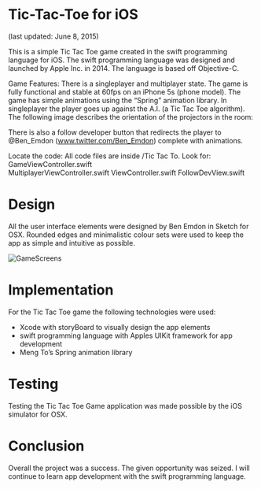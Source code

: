 Tic-Tac-Toe for iOS
================================
(last updated: June 8, 2015)

This is a simple Tic Tac Toe game created in the swift programming language for iOS. The swift programming language was designed and launched by Apple Inc. in 2014. The language is based off Objective-C.

Game Features:
There is a singleplayer and multiplayer state. The game is fully functional and stable at 60fps on an iPhone 5s (phone model). The game has simple animations using the “Spring” animation library.
In singleplayer the player goes up against the A.I. (a Tic Tac Toe algorithm).
The following image describes the orientation of the projectors in the room:

There is also a follow developer button that redirects the player to @Ben_Emdon (www.twitter.com/Ben_Emdon) complete with animations.

Locate the code:
All code files are inside /Tic Tac To.
Look for:
	GameViewController.swift  
	MultiplayerViewController.swift
	ViewController.swift
	FollowDevView.swift

Design
======

All the user interface elements were designed by Ben Emdon in Sketch for OSX. Rounded edges and minimalistic colour sets were used to keep the app as simple and intuitive as possible.  

![GameScreens](https://github.com/BenEmdon/Tic-Tac-Toe/blob/master/GameScreens/GameScreens.png)

Implementation
==============

For the Tic Tac Toe game the following technologies were used:
- Xcode with storyBoard to visually design the app elements
- swift programming language with Apples UIKit framework for app development
- Meng To’s Spring animation library


Testing
=======

Testing the Tic Tac Toe Game application was made possible by the iOS simulator for OSX.


Conclusion
==========

Overall the project was a success. The given opportunity was seized. I will continue to learn app development with the swift programming language.
